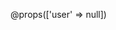 
@props(['user' => null])
<div x-data="{ show: false, url: '', method: 'POST' }" 
     x-show="show" 
     @edit-user.window="show = true; url = $event.detail; method = 'POST'"
     class="fixed z-50 inset-0 overflow-y-auto" 
     aria-labelledby="modal-title" 
     role="dialog" 
     aria-modal="true"
     style="display: none;">
    <div class="flex items-end justify-center min-h-screen pt-4 px-4 pb-20 text-center sm:block sm:p-0">
        <div x-show="show" 
             x-transition:enter="ease-out duration-300"
             x-transition:enter-start="opacity-0"
             x-transition:enter-end="opacity-100"
             x-transition:leave="ease-in duration-200"
             x-transition:leave-start="opacity-100"
             x-transition:leave-end="opacity-0"
             class="fixed inset-0 bg-gray-500 bg-opacity-75 transition-opacity" 
             aria-hidden="true"></div>

        <span class="hidden sm:inline-block sm:align-middle sm:h-screen" aria-hidden="true">&#8203;</span>

        <div x-show="show" 
             x-transition:enter="ease-out duration-300"
             x-transition:enter-start="opacity-0 translate-y-4 sm:translate-y-0 sm:scale-95"
             x-transition:enter-end="opacity-100 translate-y-0 sm:scale-100"
             x-transition:leave="ease-in duration-200"
             x-transition:leave-start="opacity-100 translate-y-0 sm:scale-100"
             x-transition:leave-end="opacity-0 translate-y-4 sm:translate-y-0 sm:scale-95"
             class="inline-block align-bottom bg-white dark:bg-gray-800 rounded-lg px-4 pt-5 pb-4 text-left overflow-hidden shadow-xl transform transition-all sm:my-8 sm:align-middle sm:max-w-lg sm:w-full sm:p-6">
                <form x-bind:action="url" x-bind:method="method">
                   @csrf
                   @method('PUT')
                    <div class="grid grid-cols-1 md:grid-cols-2 gap-4">

                        <div>
                            <x-input-label for="first_name" :value="__('Nom')" />
                            <x-text-input id="first_name" class="block mt-1 w-full" type="text" name="first_name" :value="old('first_name', $user->first_name)" required autofocus />
                            <x-input-error :messages="$errors->get('first_name')" class="mt-2" />
                        </div>

                        <div>
                            <x-input-label for="last_name" :value="__('Prénom')" />
                            <x-text-input id="last_name" class="block mt-1 w-full" type="text" name="last_name" :value="old('last_name', $user->last_name)" required autofocus />
                            <x-input-error :messages="$errors->get('last_name')" class="mt-2" />
                        </div>

                        <div>
                            <x-input-label for="email" :value="__('Email')" />
                            <x-text-input id="email" class="block mt-1 w-full" type="email" name="email" :value="old('email', $user->email)" required />
                            <x-input-error :messages="$errors->get('email')" class="mt-2" />
                        </div>

                        <div>
                            <x-input-label for="phone" :value="__('Numéro de téléphone')" />
                            <x-text-input id="phone" class="block mt-1 w-full" type="text" name="phone" :value="old('phone', $user->phone)" required />
                            <x-input-error :messages="$errors->get('phone')" class="mt-2" />
                        </div>

                        <div>
                            <x-input-label for="password" :value="__('Nouveau mot de passe (laisser vide pour ne pas changer)')" />
                            <x-text-input id="password" class="block mt-1 w-full" type="password" name="password" />
                            <x-input-error :messages="$errors->get('password')" class="mt-2" />
                        </div>

                        <div>
                            <x-input-label for="password_confirmation" :value="__('Confirmer le nouveau mot de passe')" />
                            <x-text-input id="password_confirmation" class="block mt-1 w-full" type="password" name="password_confirmation" />
                            <x-input-error :messages="$errors->get('password_confirmation')" class="mt-2" />
                        </div>
                        </div>
                            <div class="grid grid-cols-1 md:grid-cols-2 gap-4">

                        <div>
                            <x-input-label for="role" :value="__('Rôle')" />
                            <select id="role" name="role" class="block mt-1 w-full rounded-md border-gray-300 dark:border-gray-700 dark:bg-gray-700 shadow-sm focus:border-indigo-500 focus:ring-indigo-500" required>
                                <option value="">Sélectionner un rôle</option>
                                <option value="{{ App\Models\User::ROLE_EMPLOYEE }}" {{ $user->role === App\Models\User::ROLE_EMPLOYEE ? 'selected' : '' }}>Employé</option>
                                <option value="{{ App\Models\User::ROLE_MANAGER }}" {{ $user->role === App\Models\User::ROLE_MANAGER ? 'selected' : '' }}>Manager</option>
                                <option value="{{ App\Models\User::ROLE_DEPARTMENT_HEAD }}" {{ $user->role === App\Models\User::ROLE_DEPARTMENT_HEAD ? 'selected' : '' }}>Chef de Département</option>
                                <option value="{{ App\Models\User::ROLE_HR }}" {{ $user->role === App\Models\User::ROLE_HR ? 'selected' : '' }}>Ressources Humaines</option>
                                <option value="{{ App\Models\User::ROLE_ADMIN }}" {{ $user->role === App\Models\User::ROLE_ADMIN ? 'selected' : '' }}>Administrateur</option>
                            </select>
                            
                            <x-input-error :messages="$errors->get('role')" class="mt-2" />
                        </div>

                        <div>
                            <x-input-label for="department_id" :value="__('Département')" />
                            <select id="department_id" name="department_id" class="block mt-1 w-full rounded-md border-gray-300 dark:border-gray-700 dark:bg-gray-700 shadow-sm focus:border-indigo-500 focus:ring-indigo-500" required>
                                <option value="">Sélectionner un département</option>
                                @foreach($departments as $department)
                                    <option value="{{ $department->id }}" {{ $user->department_id == $department->id ? 'selected' : '' }}>
                                        {{ $department->name }}
                                    </option>
                                @endforeach
                            </select>
                            <x-input-error :messages="$errors->get('department_id')" class="mt-2" />
                        </div>
                        </div>

                        <div class="grid grid-cols-1 md:grid-cols-2 gap-4">

                            <div>
                                <x-input-label for="team_id" :value="__('Équipe')" />
                                <select id="team_id" name="team_id" class="block mt-1 w-full rounded-md border-gray-300 dark:border-gray-700 dark:bg-gray-700 shadow-sm focus:border-indigo-500 focus:ring-indigo-500">
                                    <option value="">Sélectionner une équipe</option>
                                    @foreach($teams as $team)
                                        <option value="{{ $team->id }}" {{ $user->teams->contains($team->id) ? 'selected' : '' }}>
                                            {{ $team->name }}
                                        </option>
                                    @endforeach
                                </select>
                                <x-input-error :messages="$errors->get('team_id')" class="mt-2" />
                            </div>

                            <div>
                                <x-input-label for="annual_leave_days" :value="__('Jours de congés annuels')" />
                                <x-text-input id="annual_leave_days" class="block mt-1 w-full" type="number" name="annual_leave_days" :value="old('annual_leave_days', $user->annual_leave_days)" required />
                                <x-input-error :messages="$errors->get('annual_leave_days')" class="mt-2" />
                            </div>
                        </div>

                        <div class="grid grid-cols-1 md:grid-cols-2 gap-4">

                            <div>
                                <x-input-label for="sick_leave_days" :value="__('Jours de congés maladie')" />
                                <x-text-input id="sick_leave_days" class="block mt-1 w-full" type="number" name="sick_leave_days" :value="old('sick_leave_days', $user->sick_leave_days)" required />
                                <x-input-error :messages="$errors->get('sick_leave_days')" class="mt-2" />
                            </div>
                        </div>

                        <div class="flex items-center justify-end mt-4">
                            <a href="{{ route('admin.users.index') }}" class="inline-flex items-center px-4 py-2 bg-gray-600 dark:bg-gray-700 border border-transparent rounded-md font-semibold text-xs text-white uppercase tracking-widest hover:bg-gray-700 focus:bg-gray-700 active:bg-gray-900 focus:outline-none focus:ring-2 focus:ring-gray-500 focus:ring-offset-2 transition ease-in-out duration-150 mr-4">
                                {{ __('Annuler') }}
                            </a>
                            <x-primary-button class="bg-green-500 hover:bg-green-700 focus:bg-green-700 focus:ring-green-500">
                                {{ __('Mettre à jour') }}
                            </x-primary-button>
                        </div>
        


                    
                </form>
        </div>
    </div>
</div>
    
    
    
    
    
              

<script>
    console.log('Script chargé');
    
    function loadTeams(departmentId, selectedTeamId = null) {
        console.log('Chargement des équipes pour le département:', departmentId);
        
        if (!departmentId) {
            console.log('Aucun département sélectionné');
            document.getElementById('team_id').innerHTML = '<option value="">Sélectionner une équipe</option>';
            return;
        }

        const token = document.querySelector('meta[name="csrf-token"]').getAttribute('content');
        console.log('Token CSRF récupéré');

        const url = `/admin/departments/${departmentId}/teams`;
        console.log('URL de la requête:', url);

        fetch(url, {
            method: 'GET',
            headers: {
                'Accept': 'application/json',
                'Content-Type': 'application/json',
                'X-CSRF-TOKEN': token
            },
            credentials: 'same-origin'
        })
        .then(response => {
            console.log('Réponse reçue:', response.status);
            if (!response.ok) {
                throw new Error(`Erreur HTTP: ${response.status}`);
            }
            return response.json();
        })
        .then(teams => {
            console.log('Équipes reçues:', teams);
            const select = document.getElementById('team_id');
            select.innerHTML = '<option value="">Sélectionner une équipe</option>';
            
            if (Array.isArray(teams)) {
                teams.forEach(team => {
                    const option = document.createElement('option');
                    option.value = team.id;
                    option.textContent = `${team.name} (Responsable: ${team.manager.name})`;
                    if (selectedTeamId && team.id == selectedTeamId) {
                        option.selected = true;
                    }
                    select.appendChild(option);
                });
                console.log('Liste des équipes mise à jour');
            } else {
                console.error('Format de données invalide:', teams);
            }
        })
        .catch(error => {
            console.error('Erreur lors du chargement des équipes:', error);
            alert('Erreur lors du chargement des équipes. Consultez la console pour plus de détails.');
        });
    }

    // Attacher l'événement une fois que le DOM est chargé
    document.addEventListener('DOMContentLoaded', function() {
        console.log('Page chargée, initialisation des événements');
        
        // Attacher l'événement change au select département
        // const departmentSelect = document.getElementById('department_id');
        // departmentSelect.addEventListener('change', function() {
        //     loadTeams(this.value);
        // });

        // // Charger les équipes si un département est déjà sélectionné
        // if (departmentSelect.value) {
        //     console.log('Département pré-sélectionné:', departmentSelect.value);
        //     // Passer l'ID de l'équipe actuelle pour la sélectionner
        //     loadTeams(departmentSelect.value, {{ $user->team_id ?? 'null' }});
        // }
    });
</script>


Tout semble être correctement implémenté et prêt à être utilisé. Les utilisateurs peuvent maintenant générer, consulter, modifier, valider et marquer comme payés les bulletins de paie, ainsi que télécharger des versions PDF de ces bulletins.

Voici quelques suggestions pour améliorer encore le système :

Ajouter des tests unitaires pour vérifier le bon fonctionnement des différentes fonctionnalités.
Implémenter un système d'envoi par email des bulletins de paie aux employés.
Ajouter des statistiques sur les salaires versés par mois, par département, etc.
Intégrer un système d'exportation en masse des bulletins de paie pour une période donnée.
Souhaitez-vous que nous implémentions l'une de ces améliorations ou avez-vous d'autres fonctionnalités que vous aimeriez ajouter au système de gestion des bulletins de paie ?
